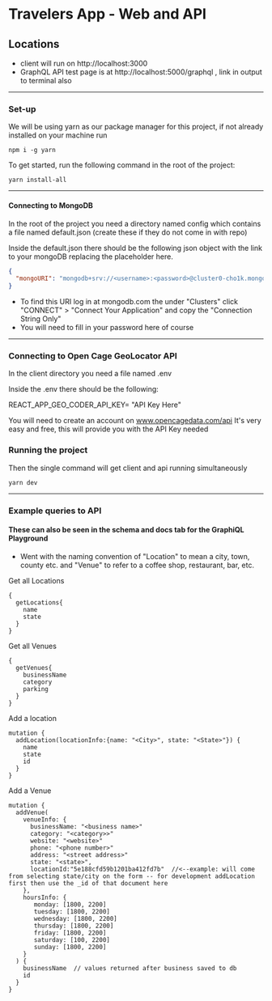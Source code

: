 # Travelers App - Web and API

## Locations

- client will run on http://localhost:3000
- GraphQL API test page is at http://localhost:5000/graphql , link in output to terminal also

---

### Set-up

We will be using yarn as our package manager for this project, if not already installed on your machine run

```
npm i -g yarn
```

To get started, run the following command in the root of the project:

```
yarn install-all
```

---

#### Connecting to MongoDB

In the root of the project you need a directory named config which contains a file named default.json (create these if they do not come in with repo)

Inside the default.json there should be the following json object with the link to your mongoDB replacing the placeholder here.

```json
{
  "mongoURI": "mongodb+srv://<username>:<password>@cluster0-cho1k.mongodb.net/test?retryWrites=true"
}
```

- To find this URI log in at mongodb.com the under "Clusters" click "CONNECT" > "Connect Your Application" and copy the "Connection String Only"
- You will need to fill in your password here of course

---

### Connecting to Open Cage GeoLocator API

In the client directory you need a file named .env

Inside the .env there should be the following:

REACT_APP_GEO_CODER_API_KEY= "API Key Here"

You will need to create an account on www.opencagedata.com/api
It's very easy and free, this will provide you with the API Key needed

### Running the project

Then the single command will get client and api running simultaneously

```
yarn dev
```

---

### Example queries to API

#### These can also be seen in the schema and docs tab for the GraphiQL Playground

- Went with the naming convention of "Location" to mean a city, town, county etc. and "Venue" to refer to a coffee shop, restaurant, bar, etc.

Get all Locations

```
{
  getLocations{
    name
    state
  }
}
```

Get all Venues

```
{
  getVenues{
    businessName
    category
    parking
  }
}
```

Add a location

```
mutation {
  addLocation(locationInfo:{name: "<City>", state: "<State>"}) {
    name
    state
    id
  }
}
```

Add a Venue

```
mutation {
  addVenue(
    venueInfo: {
      businessName: "<business name>"
      category: "<category>>"
      website: "<website>"
      phone: "<phone number>"
      address: "<street address>"
      state: "<state>",
      locationId:"5e188cfd59b1201ba412fd7b"  //<--example: will come from selecting state/city on the form -- for development addLocation first then use the _id of that document here
    },
    hoursInfo: {
       monday: [1800, 2200]
       tuesday: [1800, 2200]
       wednesday: [1800, 2200]
       thursday: [1800, 2200]
       friday: [1800, 2200]
       saturday: [100, 2200]
       sunday: [1800, 2200]
    }
  ) {
    businessName  // values returned after business saved to db
    id
  }
}
```
